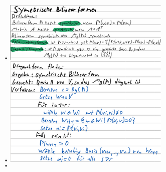 - ![image.png](../assets/image_1730786097207_0.png)
- ![image.png](../assets/image_1730826169138_0.png)
-